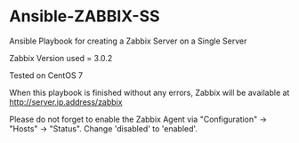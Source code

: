 # Ansible-ZABBIX-SS
Ansible Playbook for creating a Zabbix Server on a Single Server

Zabbix Version used = 3.0.2

Tested on CentOS 7

When this playbook is finished without any errors, Zabbix will be available at http://server.ip.address/zabbix

Please do not forget to enable the Zabbix Agent via "Configuration" -> "Hosts" -> "Status". Change 'disabled' to 'enabled'.

